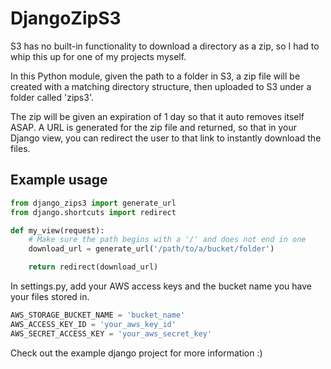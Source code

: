# DjangoZipS3

S3 has no built-in functionality to download a directory as a zip, so I had to whip this up for one of my projects myself.

In this Python module, given the path to a folder in S3, a zip file will be created with a matching directory structure, then uploaded to S3 under a folder called 'zips3'. 

The zip will be given an expiration of 1 day so that it auto removes itself ASAP. A URL is generated for the zip file and returned, so that in your Django view, you can redirect the user to that link to instantly download the files.

## Example usage
```py
from django_zips3 import generate_url
from django.shortcuts import redirect

def my_view(request):
    # Make sure the path begins with a '/' and does not end in one
    download_url = generate_url('/path/to/a/bucket/folder')

    return redirect(download_url)
```

In settings.py, add your AWS access keys and the bucket name you have your files stored in.

```py
AWS_STORAGE_BUCKET_NAME = 'bucket_name'
AWS_ACCESS_KEY_ID = 'your_aws_key_id'
AWS_SECRET_ACCESS_KEY = 'your_aws_secret_key'
```

Check out the example django project for more information :)